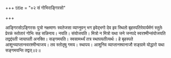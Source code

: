 +++
title = "०२ सं गोभिराङ्गिरसो"

+++

आङ्गिरसोऽङ्गिरसः पुत्रो नक्षमाणः स्वतेजसा व्याप्नुवन् भग इवेद्भगो देव इव स्थितो बृहस्पतिरेवार्यर्मणं स्तुतेः प्रेरकं स्तोतारं गोभिः सह सन्निनाय। नयति। संयोजयति। मित्रो न मित्रो यथा जने जनपदे स्वरश्मीन्संयोजयति तद्वद्दंपती जायापती अनक्ति। सङ्गमयति। स्वसामर्थ्यं तत्र स्थापयतीत्यर्थः। हे बृहस्पते आशून्व्याप्तान्स्वरश्मीन्वाजय। तव स्तोतृषु गमय। स्थापय। आशूनिव व्याप्तानश्वानाजौ सङ्ग्रामे योद्धारो यथा सङ्गमयन्ति तद्वत्॥२॥